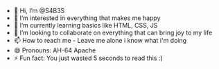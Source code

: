 - 👋 Hi, I’m @S4B3S
- 👀 I’m interested in everything that makes me happy
- 🌱 I’m currently learning basics like HTML, CSS, JS
- 💞️ I’m looking to collaborate on everything that can bring joy to my life
- 📫 How to reach me - Leave me alone i know what i'm doing
- 😄 Pronouns: AH-64 Apache
- ⚡ Fun fact: You just wasted 5 seconds to read this :)

<!---
S4B3S/S4B3S is a ✨ special ✨ repository because its `README.md` (this file) appears on your GitHub profile.
You can click the Preview link to take a look at your changes.
--->
